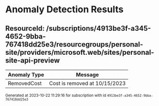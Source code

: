 # Anomaly Detection Results

## ResourceId: /subscriptions/4913be3f-a345-4652-9bba-767418dd25e3/resourcegroups/personal-site/providers/microsoft.web/sites/personal-site-api-preview

| Anomaly Type | Message |
|---|---|
|RemovedCost| Cost is removed at 10/15/2023|


<sup>Generated at 2023-10-22 11:29:16 for subscription with id `4913be3f-a345-4652-9bba-767418dd25e3`</sup>
